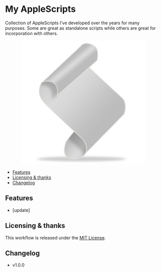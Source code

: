 My AppleScripts
=======================

Collection of AppleScripts I've developed over the years for many purposes. Some are great as standalone scripts while others are great for incorporation with others.

<p align="center"> <img src="./script.png"> </p>

<!-- MarkdownTOC autolink="true" bracket="round" depth="3" autoanchor="true" -->

- [Features](#features)
- [Licensing & thanks](#licensing--thanks)
- [Changelog](#changelog)

<!-- /MarkdownTOC -->

<a id="features"></a>
Features
--------

- [update]





<a id="licensing--thanks"></a>
Licensing & thanks
------------------

This workflow is released under the [MIT License][mit].


<a id="changelog"></a>
Changelog
---------

- v1.0.0


[alfredapp]: https://www.alfredapp.com/
[alfterm]: https://www.alfredapp.com/help/features/terminal/
[awgo]: https://godoc.org/github.com/deanishe/awgo
[confsheet]: https://www.alfredapp.com/help/workflows/advanced/variables/#environment
[gh-releases]: https://github.com/deanishe/alfred-ssh/releases/latest
[isometry]: https://github.com/isometry
[iTerm2-plugin]: https://github.com/stuartcryan/custom-iterm-applescripts-for-alfred/
[iTerm2-screenshot]: https://raw.githubusercontent.com/deanishe/alfred-ssh/master/iTerm2.png "iTerm2 Preferences"
[mit]: https://raw.githubusercontent.com/deanishe/alfred-ssh/master/LICENCE.txt
[octicons]: https://octicons.github.com/
[sil]: http://scripts.sil.org/OFL
[ssh_config]: https://github.com/havoc-io/ssh_config
[ssh-breathe]: https://github.com/isometry/alfredworkflows/tree/master/net.isometry.alfred.ssh
[stuart]: https://github.com/stuartcryan/
[termcmd]: https://www.alfredapp.com/help/workflows/actions/terminal-command/
[material]: http://zavoloklom.github.io/material-design-iconic-font/
[fontawesome]: https://fontawesome.com
